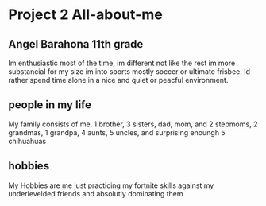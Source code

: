 # Project 2 All-about-me

## **Angel Barahona 11th grade**
Im enthusiastic most of the time, im different not like the rest im more substancial for my size im into sports mostly soccer or ultimate frisbee. Id rather spend time alone in a nice and quiet or peacful environment.

## people in my life
My family consists of me, 1 brother, 3 sisters, dad, mom, and 2 stepmoms, 2 grandmas, 1 grandpa, 4 aunts, 5 uncles, and surprising enoungh 5 chihuahuas

## hobbies
My Hobbies are me just practicing my fortnite skills against my underlevelded friends and absolutly dominating them 